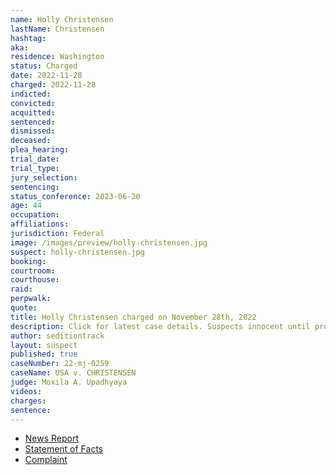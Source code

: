 ```yaml
---
name: Holly Christensen
lastName: Christensen
hashtag:
aka:
residence: Washington
status: Charged
date: 2022-11-28
charged: 2022-11-28
indicted:
convicted:
acquitted:
sentenced:
dismissed:
deceased:
plea_hearing:
trial_date:
trial_type:
jury_selection:
sentencing:
status_conference: 2023-06-20
age: 44
occupation:
affiliations:
jurisdiction: Federal
image: /images/preview/holly-christensen.jpg
suspect: holly-christensen.jpg
booking:
courtroom:
courthouse:
raid:
perpwalk:
quote:
title: Holly Christensen charged on November 28th, 2022
description: Click for latest case details. Suspects innocent until proven guilty.
author: seditiontrack
layout: suspect
published: true
caseNumber: 22-mj-0259
caseName: USA v. CHRISTENSEN
judge: Moxila A. Upadhyaya
videos:
charges:
sentence:
---
```

- [News Report](https://www.seattletimes.com/seattle-news/law-justice/puyallup-couple-the-latest-wa-residents-charged-in-jan-6-insurrection/)
- [Statement of Facts](https://www.justice.gov/usao-dc/case-multi-defendant/file/1560671/download)
- [Complaint](https://www.justice.gov/usao-dc/case-multi-defendant/file/1560676/download)
